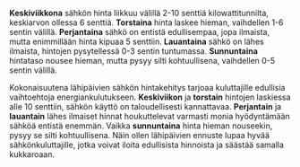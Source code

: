 **Keskiviikkona** sähkön hinta liikkuu välillä 2-10 senttiä kilowattitunnilta, keskiarvon ollessa 6 senttiä. **Torstaina** hinta laskee hieman, vaihdellen 1-6 sentin välillä. **Perjantaina** sähkö on entistä edullisempaa, jopa ilmaista, mutta enimmillään hinta kipuaa 5 senttiin. **Lauantaina** sähkö on lähes ilmaista, hintojen pysytellessä 0-3 sentin tuntumassa. **Sunnuntaina** hintataso nousee hieman, mutta pysyy silti kohtuullisena, vaihdellen 0-5 sentin välillä. 

Kokonaisuutena lähipäivien sähkön hintakehitys tarjoaa kuluttajille edullisia vaihtoehtoja energiankulutukseen. **Keskiviikon** ja **torstain** hintojen laskiessa alle 10 senttiin, sähkön käyttö on taloudellisesti kannattavaa. **Perjantain** ja **lauantain** lähes ilmaiset hinnat houkuttelevat varmasti monia hyödyntämään sähköä entistä enemmän. Vaikka **sunnuntaina** hinta hieman nouseekin, pysyy se silti kohtuullisena. Näin ollen lähipäivien ennuste lupaa hyvää sähkönkuluttajille, jotka voivat iloita edullisista hinnoista ja säästää samalla kukkaroaan.